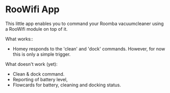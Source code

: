 # RooWifi App

This little app enables you to command your Roomba vacuumcleaner using a RooWifi module on top of it.

What works::
* Homey responds to the 'clean' and 'dock' commands. However, for now this is only a simple trigger.

What doesn't work (yet):

* Clean & dock command.
* Reporting of battery level,
* Flowcards for battery, cleaning and docking status.
